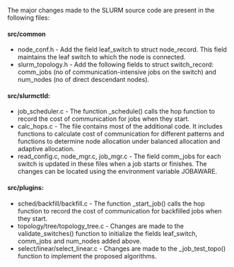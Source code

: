 The major changes made to the SLURM source code are present in the following files:

#### src/common
* node_conf.h - Add the field leaf_switch to struct node_record. This field maintains the leaf switch to which the node is connected.
* slurm_topology.h - Add the following fields to struct switch_record: 
comm_jobs (no of communication-intensive jobs on the switch) and num_nodes (no of direct descendant nodes).

#### src/slurmctld:
* job_scheduler.c - The function _schedule() calls the hop function to record the cost of communication for jobs when they start.
* calc_hops.c - The file contains most of the additional code. 
It includes functions to calculate cost of communication for different patterns and functions to determine node allocation under 
balanced allocation and adaptive allocation.
* read_config.c, node_mgr.c, job_mgr.c - The field comm_jobs for each switch is updated in these files when a job starts or finishes.
The changes can be located using the environment variable JOBAWARE.

#### src/plugins:
* sched/backfill/backfill.c - The function _start_job() calls the hop function to record the cost of communication for backfilled jobs when they start.
* topology/tree/topology_tree.c - Changes are made to the validate_switches() function to initialize the fields 
leaf_switch, comm_jobs and num_nodes added above.
* select/linear/select_linear.c - Changes are made to the _job_test_topo() function to implement the proposed algorithms.
